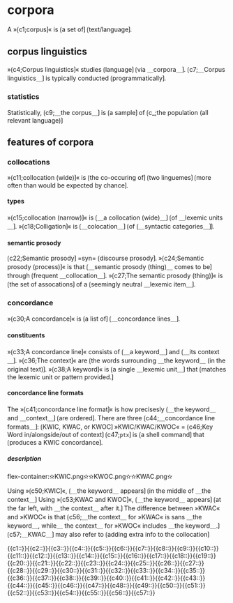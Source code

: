 # corpora

A »⟮c1;corpus⟯« is ⟮a set of⟯ ⟮text/language⟯. 

## corpus linguistics

»⟮c4;Corpus linguistics⟯« studies ⟮language⟯ ⟮via ＿corpora＿⟯. 
⟮c7;＿Corpus linguistics＿⟯ is typically conducted ⟮programmatically⟯. 

### statistics

Statistically, ⟮c9;＿the corpus＿⟯ is ⟮a sample⟯ of ⟮c_;the population (all relevant language)⟯

## features of corpora

### collocations

»⟮c11;collocation (wide)⟯« is ⟮the co-occuring of⟯ ⟮two linguemes⟯ ⟮more often than would be expected by chance⟯.

#### types

»⟮c15;collocation (narrow)⟯« is ⟮＿a collocation (wide)＿⟯ ⟮of ＿lexemic units＿⟯.
»⟮c18;Colligation⟯« is ⟮＿colocation＿⟯ ⟮of ⟮＿syntactic categories＿⟯⟯.

#### semantic prosody

⟮c22;Semantic prosody⟯ =syn= ⟮discourse prosody⟯.
»⟮c24;Semantic prosody (process)⟯« is that ⟮＿semantic prosody (thing)＿ comes to be⟯ through ⟮frequent ＿collocation＿⟯. 
»⟮c27;The semantic prosody (thing)⟯« is ⟮the set of assocations⟯ of a ⟮seemingly neutral ＿lexemic item＿⟯.

### concordance

»⟮c30;A concordance⟯« is ⟮a list of⟯ ⟮＿concordance lines＿⟯.

#### constituents

»⟮c33;A concordance line⟯« consists of ⟮＿a keyword＿⟯ and ⟮＿its context＿⟯.
»⟮c36;The context⟯« are ⟮the words surrounding ＿the keyword＿ (in the original text)⟯.
»⟮c38;A keyword⟯« is ⟮a single ＿lexemic unit＿⟯ that ⟮matches the lexemic unit or pattern provided.⟯ 

#### concordance line formats

The »⟮c41;concordance line format⟯« is how precisesly ⟮＿the keyword＿ and ＿context＿⟯ ⟮are ordered⟯.
There are three ⟮c44;＿concordance line formats＿⟯: ⟮KWIC, KWAC, or KWOC⟯
»KWIC/KWAC/KWOC« = ⟮c46;Key Word in/alongside/out of context⟯
⟮c47;`ptx`⟯ is ⟮a shell command⟯ that ⟮produces a KWIC concordance⟯.

##### description

flex-container:✫KWIC.png✫✫KWOC.png✫✫KWAC.png✫

Using »⟮c50;KWIC⟯«, ⟮＿the keyword＿ appears⟯ ⟮in the middle of ＿the context＿⟯
Using »⟮c53;KWAC and KWOC⟯«, ⟮＿the keyword＿ appears⟯ ⟮at the far left, with ＿the context＿ after it.⟯
The difference between »KWAC« and »KWOC« is that ⟮c56;＿the context＿ for »KWAC« is sans ＿the keyword＿, while＿ the context＿ for »KWOC« includes ＿the keyword＿.⟯
⟮c57;＿KWAC＿⟯ may also refer to ⟮adding extra info to the collocation⟯

<span class="cloze-dump">{{c1::}}{{c2::}}{{c3::}}{{c4::}}{{c5::}}{{c6::}}{{c7::}}{{c8::}}{{c9::}}{{c10::}}{{c11::}}{{c12::}}{{c13::}}{{c14::}}{{c15::}}{{c16::}}{{c17::}}{{c18::}}{{c19::}}{{c20::}}{{c21::}}{{c22::}}{{c23::}}{{c24::}}{{c25::}}{{c26::}}{{c27::}}{{c28::}}{{c29::}}{{c30::}}{{c31::}}{{c32::}}{{c33::}}{{c34::}}{{c35::}}{{c36::}}{{c37::}}{{c38::}}{{c39::}}{{c40::}}{{c41::}}{{c42::}}{{c43::}}{{c44::}}{{c45::}}{{c46::}}{{c47::}}{{c48::}}{{c49::}}{{c50::}}{{c51::}}{{c52::}}{{c53::}}{{c54::}}{{c55::}}{{c56::}}{{c57::}}</span>